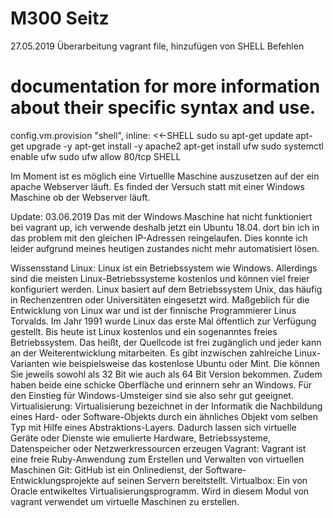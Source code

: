 # M300 Seitz
27.05.2019
Überarbeitung vagrant file, hinzufügen von SHELL Befehlen
  # documentation for more information about their specific syntax and use.
   config.vm.provision "shell", inline: <<-SHELL
		sudo su 
		apt-get update
		apt-get upgrade -y 
		apt-get install -y apache2
		apt-get install ufw
		sudo systemctl enable ufw
		sudo ufw allow 80/tcp
   SHELL

   Im Moment ist es möglich eine Virtuellle Maschine auszusetzen auf der ein apache Webserver läuft. 
   Es finded der Versuch statt mit einer Windows Maschine ob der Webserver läuft.

   Update: 03.06.2019
   Das mit der Windows Maschine hat nicht funktioniert bei vagrant up, ich verwende deshalb jetzt ein Ubuntu 18.04. dort bin ich in das problem mit den gleichen IP-Adressen reingelaufen. Dies konnte ich leider aufgrund meines heutigen zustandes nicht mehr automatisiert lösen.

   Wissensstand
  	 Linux: Linux ist ein Betriebssystem wie Windows. Allerdings sind die meisten Linux-Betriebssysteme kostenlos und können viel freier konfiguriert werden.
	Linux basiert auf dem Betriebssystem Unix, das häufig in Rechenzentren oder Universitäten eingesetzt wird.
	Maßgeblich für die Entwicklung von Linux war und ist der finnische Programmierer Linus Torvalds.
	Im Jahr 1991 wurde Linux das erste Mal öffentlich zur Verfügung gestellt.
	Bis heute ist Linux kostenlos und ein sogenanntes freies Betriebssystem. Das heißt, der Quellcode ist frei zugänglich und jeder kann an der Weiterentwicklung mitarbeiten.
	Es gibt inzwischen zahlreiche Linux-Varianten wie beispielsweise das kostenlose Ubuntu oder Mint. Die können Sie jeweils sowohl als 32 Bit wie auch als 64 Bit Version bekommen. Zudem haben beide eine schicke Oberfläche und erinnern sehr an Windows. Für den Einstieg für Windows-Umsteiger sind sie also sehr gut geeignet.
	Virtualisierung: Virtualisierung bezeichnet in der Informatik die Nachbildung eines Hard- oder Software-Objekts durch ein ähnliches Objekt vom selben Typ mit Hilfe eines Abstraktions-Layers. Dadurch lassen sich virtuelle Geräte oder Dienste wie emulierte Hardware, Betriebssysteme, Datenspeicher oder Netzwerkressourcen erzeugen
	Vagrant: Vagrant ist eine freie Ruby-Anwendung zum Erstellen und Verwalten von virtuellen Maschinen
	Git: GitHub ist ein Onlinedienst, der Software-Entwicklungsprojekte auf seinen Servern bereitstellt.
	Virtualbox: Ein von Oracle entwikeltes Virtualisierungsprogramm. Wird in diesem Modul von vagrant verwendet um virtuelle Maschinen zu erstellen.